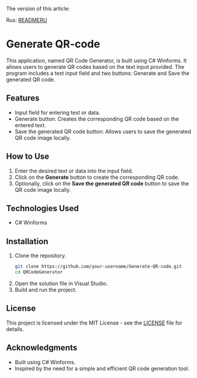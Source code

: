 
The version of this article:

Rus: [READMERU](READMERU)

# Generate QR-code

This application, named QR Code Generator, is built using C# Winforms. It allows users to generate QR codes based on the text input provided. The program includes a text input field and two buttons: Generate and Save the generated QR code.

## Features

- Input field for entering text or data.
- Generate button: Creates the corresponding QR code based on the entered text.
- Save the generated QR code button: Allows users to save the generated QR code image locally.

## How to Use

1. Enter the desired text or data into the input field.
2. Click on the **Generate** button to create the corresponding QR code.
3. Optionally, click on the **Save the generated QR code** button to save the QR code image locally.

## Technologies Used

- C# Winforms

## Installation

1. Clone the repository.
    ```bash
    git clone https://github.com/your-username/Generate-QR-code.git
    cd QRCodeGenerator
    ```
2. Open the solution file in Visual Studio.
3. Build and run the project.

## License

This project is licensed under the MIT License - see the [LICENSE](LICENSE) file for details.

## Acknowledgments

- Built using C# Winforms.
- Inspired by the need for a simple and efficient QR code generation tool.
